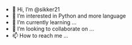 - 👋 Hi, I’m @sikker21
- 👀 I’m interested in Python and more language
- 🌱 I’m currently learning ...
- 💞️ I’m looking to collaborate on ...
- 📫 How to reach me ...

<!---
sikker21/sikker21 is a ✨ special ✨ repository because its `README.md` (this file) appears on your GitHub profile.
You can click the Preview link to take a look at your changes.
--->
